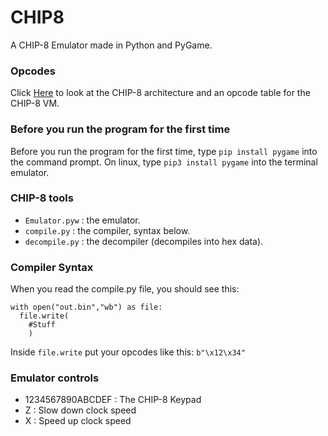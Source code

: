 # CHIP8
A CHIP-8 Emulator made in Python and PyGame.
### Opcodes
Click [Here](https://en.wikipedia.org/wiki/CHIP-8) to look at the CHIP-8 architecture and an opcode table for the CHIP-8 VM.
### Before you run the program for the first time
Before you run the program for the first time, type ```pip install pygame``` into the command prompt.
On linux, type ```pip3 install pygame``` into the terminal emulator.
### CHIP-8 tools
+ ```Emulator.pyw``` : the emulator.
+ ```compile.py``` : the compiler, syntax below.
+ ```decompile.py``` : the decompiler (decompiles into hex data).

### Compiler Syntax
When you read the compile.py file, you should see this:
```
with open("out.bin","wb") as file:
  file.write(
    #Stuff
    )
```
Inside ```file.write``` put your opcodes like this:
```b"\x12\x34"```
### Emulator controls
+ 1234567890ABCDEF : The CHIP-8 Keypad
+ Z : Slow down clock speed
+ X : Speed up clock speed
